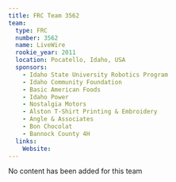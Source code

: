 ```yaml
---
title: FRC Team 3562
team:
  type: FRC
  number: 3562
  name: LiveWire
  rookie_year: 2011
  location: Pocatello, Idaho, USA
  sponsors:
    - Idaho State University Robotics Program
    - Idaho Community Foundation
    - Basic American Foods
    - Idaho Power
    - Nostalgia Motors
    - Alston T-Shirt Printing & Embroidery
    - Angle & Associates
    - Bon Chocolat
    - Bannock County 4H
  links:
    Website: 
---
```

No content has been added for this team